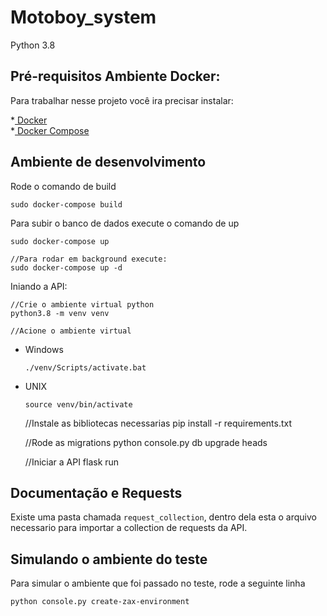 # Motoboy_system

Python 3.8

## Pré-requisitos Ambiente Docker:

Para trabalhar nesse projeto você ira precisar instalar:

*[ Docker ](https://www.docker.com/get-started)			
*[ Docker Compose ](https://docs.docker.com/compose/install/)


## Ambiente de desenvolvimento

Rode o comando de build

    sudo docker-compose build

Para subir o banco de dados execute o comando de up

    sudo docker-compose up

    //Para rodar em background execute:
    sudo docker-compose up -d

Iniando a API:

    //Crie o ambiente virtual python
    python3.8 -m venv venv

    //Acione o ambiente virtual

* Windows
    
    `./venv/Scripts/activate.bat`
* UNIX
    
    `source venv/bin/activate`
    
    
    //Instale as bibliotecas necessarias
    pip install -r requirements.txt

    //Rode as migrations
    python console.py db upgrade heads

    //Iniciar a API
    flask run
    

## Documentação e Requests

Existe uma pasta chamada `request_collection`, dentro dela esta o arquivo necessario para importar a collection de requests da API.

## Simulando o ambiente do teste
    
Para simular o ambiente que foi passado no teste, rode a seguinte linha
    
    python console.py create-zax-environment
